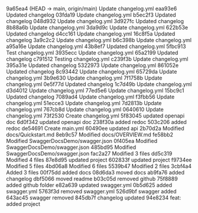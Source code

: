 9a65ea4 (HEAD -> main, origin/main) Update changelog.yml
eaa93e6 Updated changelog
03fda19 Update changelog.yml
b5ec2f3 Updated changelog
048d932 Update changelog.yml
3d927fc Updated changelog
8b88a6b Update changelog.yml
3da9d9c Update changelog.yml
622b53e Updated changelog
d4cc161 Update changelog.yml
16c8f5a Updated changelog
3a9c2c2 Update changelog.yml
b6c398b Update changelog.yml
a95a16e Update changelog.yml
43b8ef7 Updated changelog.yml
5fbc913 Test changelog.yml
3935ecc Update changelog.yml
65a2199 Updated changelog
c791512 Testing changelog.yml
c239f3b Update changelog.yml
395a31e Updated changelog
5322973 Update changelog.yml
861052e Updated changelog
8c93442 Update changelog.yml
65729da Update changelog.yml
3b9e630 Update changelog.yml
7f1758b Update changelog.yml
0e5f77d Updated changelog
1c7d49b Update changelog.yml
d3d4012 Update changelog.yml
77ed5e6 Update changelog.yml
15bc9c1 Updated changelog
7089ad4 Update changelog.yml
f3fbb56 Update changelog.yml
51ecce3 Update changelog.yml
7d2813b Update changelog.yml
767cb8d Update changelog.yml
0640610 Update changelog.yml
73f2530 Create changelog.yml
5f83045 updated openapi doc
6d0f342 updated openapi doc
238f30a added redoc
503c206 added redoc
de54691 Create main.yml
60490ee updated api
2b70d2a Modified docs/Quickstart.md
8eb9c57 Modified docs/OVERVIEW.md
fe58bb2 Modified SwaggerDocsDemo/swagger.json
0f405ea Modified SwaggerDocsDemo/swagger.json
485bd95 Modified SwaggerDocsDemo/swagger.json
fac2a27 Modified 3 files
dd5c319 Modified 4 files
87e8d95 updated project
602833f updated project
f9734ee Modified 5 files
4bd06a8 Modified 6 files
5539b47 Modified 2 files
3cbf4a4 Added 3 files
00f75dd added docs
08d6da3 moved docs
ab9fa76 added changelog
dbf5066 moved readme
b03c05d removed github
75f8889 added github folder
e82a639 updated swagger.yml
0b5d625 added swagger.yml
5763f3d removed swagger.yml
526d9bf swagger added
643ac45 swagger removed
845db7f changelog updated
94e8234 feat: added project
